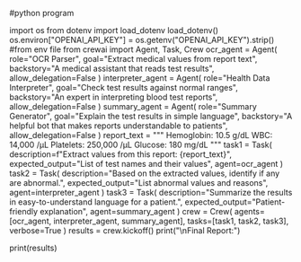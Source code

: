 #python program

import os
from dotenv import load_dotenv
load_dotenv()
os.environ["OPENAI_API_KEY"] = os.getenv("OPENAI_API_KEY").strip()  #from env file
from crewai import Agent, Task, Crew
ocr_agent = Agent(
    role="OCR Parser",
    goal="Extract medical values from report text",
    backstory="A medical assistant that reads test results",
    allow_delegation=False
)
interpreter_agent = Agent(
    role="Health Data Interpreter",
    goal="Check test results against normal ranges",
    backstory="An expert in interpreting blood test reports",
    allow_delegation=False
)
summary_agent = Agent(
    role="Summary Generator",
    goal="Explain the test results in simple language",
    backstory="A helpful bot that makes reports understandable to patients",
    allow_delegation=False
)
report_text = """
Hemoglobin: 10.5 g/dL
WBC: 14,000 /µL
Platelets: 250,000 /µL
Glucose: 180 mg/dL
"""
task1 = Task(
    description=f"Extract values from this report: {report_text}",
    expected_output="List of test names and their values",
    agent=ocr_agent
)
task2 = Task(
    description="Based on the extracted values, identify if any are abnormal.",
    expected_output="List abnormal values and reasons",
    agent=interpreter_agent
)
task3 = Task(
    description="Summarize the results in easy-to-understand language for a patient.",
    expected_output="Patient-friendly explanation",
    agent=summary_agent
)
crew = Crew(
    agents=[ocr_agent, interpreter_agent, summary_agent],
    tasks=[task1, task2, task3],
    verbose=True
)
results = crew.kickoff()
print("\nFinal Report:")


print(results)
